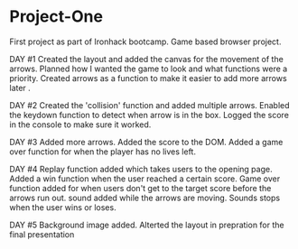 # Project-One

First project as part of Ironhack bootcamp. 
Game based browser project. 


DAY #1 
Created the layout and added the canvas for the movement of the arrows. 
Planned how I wanted the game to look and what functions were a priority. 
Created arrows as a function to make it easier to add more arrows later . 


DAY #2
Created the 'collision' function and added multiple arrows. 
Enabled the keydown function to detect when arrow is in the box. 
Logged the score in the console to make sure it worked. 


DAY #3
Added more arrows. 
Added the score to the DOM. 
Added a game over function for when the player has no lives left.


DAY #4
Replay function added which takes users to the opening page. 
Added a win function when the user reached a certain score. 
Game over function added for when users don't get to the target score before the arrows run out. 
sound added while the arrows are moving. Sounds stops when the user wins or loses. 



DAY #5
Background image added. 
Alterted the layout in prepration for the final presentation 
